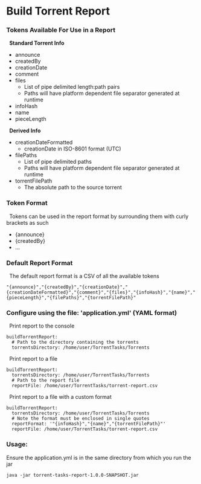 # Build Torrent Report

### Tokens Available For Use in a Report

&nbsp;&nbsp;**Standard Torrent Info**

* announce
* createdBy
* creationDate
* comment
* files 
  * List of pipe delimited length:path pairs
  * Paths will have platform dependent file separator generated at runtime 
* infoHash
* name
* pieceLength

&nbsp;&nbsp;**Derived Info**

* creationDateFormatted
  * creationDate in ISO-8601 format (UTC)
* filePaths
  * List of pipe delimited paths
  * Paths will have platform dependent file separator generated at runtime
* torrentFilePath
    * The absolute path to the source torrent

### Token Format

&nbsp;&nbsp;Tokens can be used in the report format by surrounding them with curly brackets as such
* {announce}
* {createdBy}
* ...

### Default Report Format

&nbsp;&nbsp;The default report format is a CSV of all the available tokens

    "{announce}","{createdBy}","{creationDate}","{creationDateFormatted}","{comment}","{files}","{infoHash}","{name}","{pieceLength}","{filePaths}","{torrentFilePath}"

### Configure using the file: 'application.yml' (YAML format)

&nbsp;&nbsp;Print report to the console

    buildTorrentReport:
      # Path to the directory containing the torrents
      torrentsDirectory: /home/user/TorrentTasks/Torrents

&nbsp;&nbsp;Print report to a file

    buildTorrentReport:
      torrentsDirectory: /home/user/TorrentTasks/Torrents
      # Path to the report file
      reportFile: /home/user/TorrentTasks/torrent-report.csv

&nbsp;&nbsp;Print report to a file with a custom format

    buildTorrentReport:
      torrentsDirectory: /home/user/TorrentTasks/Torrents
      # Note the format must be enclosed in single quotes
      reportFormat: '"{infoHash}","{name}","{torrentFilePath}"'
      reportFile: /home/user/TorrentTasks/torrent-report.csv

### Usage:

Ensure the application.yml is in the same directory from which you run the jar

    java -jar torrent-tasks-report-1.0.0-SNAPSHOT.jar 